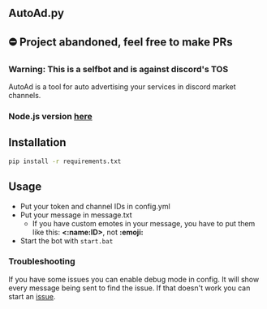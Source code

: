 ## AutoAd.py
## ⛔ Project abandoned, feel free to make PRs
### Warning: This is a selfbot and is against discord's TOS

AutoAd is a tool for auto advertising your services in discord market channels.

### Node.js version [here](https://github.com/XtramCZ/auto-advertise-js)

## Installation
```bash
pip install -r requirements.txt
```

## Usage
- Put your token and channel IDs in config.yml
- Put your message in message.txt
  - If you have custom emotes in your message, you have to put them like this: **<:name:ID>**, not **:emoji:**
- Start the bot with `start.bat`

### Troubleshooting
If you have some issues you can enable debug mode in config. It will show every message being sent to find the issue.
If that doesn't work you can start an [issue](https://github.com/XtramCZ/auto-advertise-py/issues).
